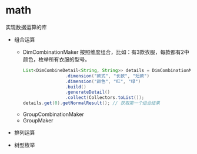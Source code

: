 # math

实现数据运算的库
- 组合运算

  - DimCombinationMaker
    按照维度组合，比如：有3款衣服，每款都有2中颜色，枚举所有衣服的型号。
    ```java
    List<DimCombineDetail<String, String>> details = DimCombinationMaker.<String, String>builder()
                    .dimension("款式", "长款", "短款")
                    .dimension("颜色", "红", "绿")
                    .build()
                    .generateDetail()
                    .collect(Collectors.toList());
    details.get(0).getNormalResult(); // 获取第一个组合结果
    ```
  - GroupCombinationMaker
  - GroupMaker


- 排列运算

- 树型枚举

